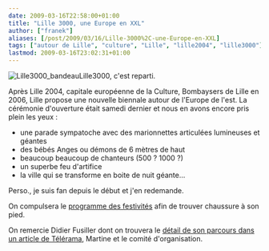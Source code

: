 ```yaml
---
date: 2009-03-16T22:58:00+01:00
title: "Lille 3000, une Europe en XXL"
author: ["franek"]
aliases: [/post/2009/03/16/Lille-3000%2C-une-Europe-en-XXL]
tags: ["autour de Lille", "culture", "Lille", "lille2004", "lille3000"]
lastmod: 2009-03-16T23:02:31+01:00
---
```

![Lille3000_bandeau](https://franek.chicour.net/public/bando_titre.gif "Lille3000_bandeau, mar. 2009")Lille3000, c'est reparti.

Après Lille 2004, capitale européenne de la Culture, Bombaysers de Lille en 2006, Lille propose une nouvelle biennale autour de l'Europe de l'est. La cérémonie d'ouverture était samedi dernier et nous en avons encore pris plein les yeux :

- une parade sympatoche avec des marionnettes articulées lumineuses et géantes
- des bébés Anges ou démons de 6 mètres de haut
- beaucoup beaucoup de chanteurs (500 ? 1000 ?)
- un superbe feu d'artifice
- la ville qui se transforme en boite de nuit géante...

Perso., je suis fan depuis le début et j'en redemande.

On compulsera le [programme des festivités](http://www.lille3000.com/) afin de trouver chaussure à son pied.

On remercie Didier Fusiller dont on trouvera le [détail de son parcours dans un article de Télérama](http://www.telerama.fr/scenes/plus-que-parfait,40423.php), Martine et le comité d'organisation.
